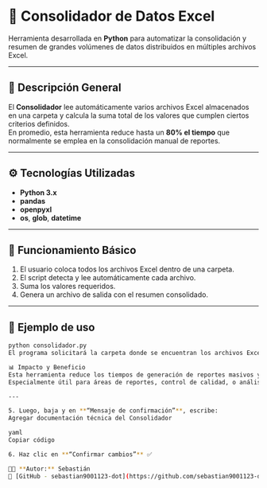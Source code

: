 # 🧮 Consolidador de Datos Excel

Herramienta desarrollada en **Python** para automatizar la consolidación y resumen de grandes volúmenes de datos distribuidos en múltiples archivos Excel.

---

## 🧠 Descripción General
El **Consolidador** lee automáticamente varios archivos Excel almacenados en una carpeta y calcula la suma total de los valores que cumplen ciertos criterios definidos.  
En promedio, esta herramienta reduce hasta un **80% el tiempo** que normalmente se emplea en la consolidación manual de reportes.

---

## ⚙️ Tecnologías Utilizadas
- **Python 3.x**
- **pandas**
- **openpyxl**
- **os**, **glob**, **datetime**

---

## 🚀 Funcionamiento Básico
1. El usuario coloca todos los archivos Excel dentro de una carpeta.
2. El script detecta y lee automáticamente cada archivo.
3. Suma los valores requeridos.
4. Genera un archivo de salida con el resumen consolidado.

---

## 🧩 Ejemplo de uso

```bash
python consolidador.py
El programa solicitará la carpeta donde se encuentran los archivos Excel y generará un resumen total en un nuevo archivo llamado Consolidado_Final.xlsx.

📊 Impacto y Beneficio
Esta herramienta reduce los tiempos de generación de reportes masivos y elimina errores humanos al sumar manualmente datos de diferentes hojas.
Especialmente útil para áreas de reportes, control de calidad, o análisis de datos.

---

5. Luego, baja y en **“Mensaje de confirmación”**, escribe:
Agregar documentación técnica del Consolidador

yaml
Copiar código

6. Haz clic en **“Confirmar cambios”** ✅

👨‍💻 **Autor:** Sebastián  
🔗 [GitHub - sebastian9001123-dot](https://github.com/sebastian9001123-dot)
